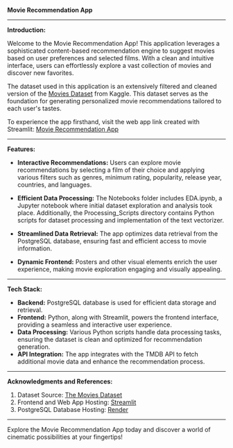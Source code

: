 **Movie Recommendation App**

---

**Introduction:**

Welcome to the Movie Recommendation App! This application leverages a sophisticated content-based recommendation engine to suggest movies based on user preferences and selected films. With a clean and intuitive interface, users can effortlessly explore a vast collection of movies and discover new favorites.

The dataset used in this application is an extensively filtered and cleaned version of the [Movies Dataset](https://www.kaggle.com/datasets/rounakbanik/the-movies-dataset) from Kaggle. This dataset serves as the foundation for generating personalized movie recommendations tailored to each user's tastes.

To experience the app firsthand, visit the web app link created with Streamlit: [Movie Recommendation App](https://recommend-movies-ak.streamlit.app/)

---

**Features:**

- **Interactive Recommendations:** Users can explore movie recommendations by selecting a film of their choice and applying various filters such as genres, minimum rating, popularity, release year, countries, and languages.

- **Efficient Data Processing:** The Notebooks folder includes EDA.ipynb, a Jupyter notebook where initial dataset exploration and analysis took place. Additionally, the Processing_Scripts directory contains Python scripts for dataset processing and implementation of the text vectorizer.

- **Streamlined Data Retrieval:** The app optimizes data retrieval from the PostgreSQL database, ensuring fast and efficient access to movie information. 

- **Dynamic Frontend:** Posters and other visual elements enrich the user experience, making movie exploration engaging and visually appealing.

---

**Tech Stack:**

- **Backend:** PostgreSQL database is used for efficient data storage and retrieval.
- **Frontend:** Python, along with Streamlit, powers the frontend interface, providing a seamless and interactive user experience.
- **Data Processing:** Various Python scripts handle data processing tasks, ensuring the dataset is clean and optimized for recommendation generation.
- **API Integration:** The app integrates with the TMDB API to fetch additional movie data and enhance the recommendation process.

---

**Acknowledgments and References:**

1. Dataset Source: [The Movies Dataset](https://www.kaggle.com/datasets/rounakbanik/the-movies-dataset)
2. Frontend and Web App Hosting: [Streamlit](https://streamlit.io/)
3. PostgreSQL Database Hosting: [Render](https://render.com/)

---

Explore the Movie Recommendation App today and discover a world of cinematic possibilities at your fingertips!
